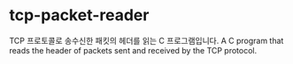 # tcp-packet-reader
TCP 프로토콜로 송수신한 패킷의 헤더를 읽는 C 프로그램입니다.
A C program that reads the header of packets sent and received by the TCP protocol.

